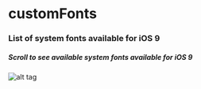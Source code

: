 # customFonts
### List of system fonts available for iOS 9

##### Scroll to see available system fonts available for iOS 9 
![alt tag](https://cloud.githubusercontent.com/assets/5943800/9943666/acf5fc58-5d37-11e5-949e-efbf5a51fcf0.png)

